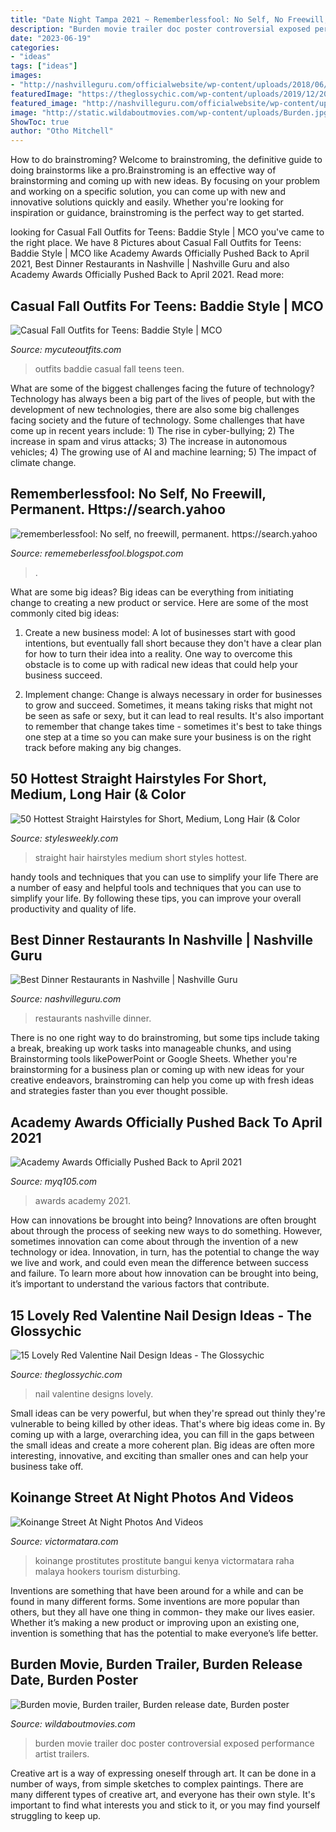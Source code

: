```yaml
---
title: "Date Night Tampa 2021 ~ Rememberlessfool: No Self, No Freewill, Permanent. Https://search.yahoo"
description: "Burden movie trailer doc poster controversial exposed performance artist trailers"
date: "2023-06-19"
categories:
- "ideas"
tags: ["ideas"]
images:
- "http://nashvilleguru.com/officialwebsite/wp-content/uploads/2018/06/dinner-restaurants-1200x533.jpg"
featuredImage: "https://theglossychic.com/wp-content/uploads/2019/12/2019-12-27-08.50.48.jpg"
featured_image: "http://nashvilleguru.com/officialwebsite/wp-content/uploads/2018/06/dinner-restaurants-1200x533.jpg"
image: "http://static.wildaboutmovies.com/wp-content/uploads/Burden.jpg"
ShowToc: true
author: "Otho Mitchell"
---
```



How to do brainstroming?
Welcome to brainstroming, the definitive guide to doing brainstorms like a pro.Brainstroming is an effective way of brainstorming and coming up with new ideas. By focusing on your problem and working on a specific solution, you can come up with new and innovative solutions quickly and easily. Whether you're looking for inspiration or guidance, brainstroming is the perfect way to get started.

	

		
looking for Casual Fall Outfits for Teens: Baddie Style | MCO you've came to the right place. We have 8 Pictures about Casual Fall Outfits for Teens: Baddie Style | MCO like Academy Awards Officially Pushed Back to April 2021, Best Dinner Restaurants in Nashville | Nashville Guru and also Academy Awards Officially Pushed Back to April 2021. Read more:
		
    
## Casual Fall Outfits For Teens: Baddie Style | MCO

<img loading=lazy src="https://mycuteoutfits.com/wp-content/uploads/2018/07/casual_baddie_fall_outfits_mco3.jpg" onerror="this.onerror=null;this.src='https://tse4.mm.bing.net/th?id=OIP._-IYq5OZBmUHogr22F0TowAAAA&amp;pid=15.1';" alt="Casual Fall Outfits for Teens: Baddie Style | MCO">

_Source: mycuteoutfits.com_

>outfits baddie casual fall teens teen. 

	

What are some of the biggest challenges facing the future of technology?
Technology has always been a big part of the lives of people, but with the development of new technologies, there are also some big challenges facing society and the future of technology. Some challenges that have come up in recent years include: 1) The rise in cyber-bullying; 2) The increase in spam and virus attacks; 3) The increase in autonomous vehicles; 4) The growing use of AI and machine learning; 5) The impact of climate change.

    
## Rememberlessfool: No Self, No Freewill, Permanent. Https://search.yahoo

<img loading=lazy src="https://1.bp.blogspot.com/-PFsnpVk_dL4/XkHvB3dar8I/AAAAAAAAclA/aPQLMYwuSbw5uON040Q9_DEqwhYK1e8CACLcBGAsYHQ/s1600/Untitled430.png" onerror="this.onerror=null;this.src='https://tse1.mm.bing.net/th?id=OIP.O7__VeO_Iysmd6yZRBpOqgHaEK&amp;pid=15.1';" alt="rememberlessfool: No self, no freewill, permanent. https://search.yahoo">

_Source: rememeberlessfool.blogspot.com_

>. 

	

What are some big ideas?
Big ideas can be everything from initiating change to creating a new product or service. Here are some of the most commonly cited big ideas:
1. Create a new business model: A lot of businesses start with good intentions, but eventually fall short because they don't have a clear plan for how to turn their idea into a reality. One way to overcome this obstacle is to come up with radical new ideas that could help your business succeed.

2. Implement change: Change is always necessary in order for businesses to grow and succeed. Sometimes, it means taking risks that might not be seen as safe or sexy, but it can lead to real results. It's also important to remember that change takes time - sometimes it's best to take things one step at a time so you can make sure your business is on the right track before making any big changes.


    
## 50 Hottest Straight Hairstyles For Short, Medium, Long Hair (&amp; Color

<img loading=lazy src="http://stylesweekly.com/wp-content/uploads/2018/01/best-straight-hairstyles-for-short-medium-long-hair-10.jpg" onerror="this.onerror=null;this.src='https://tse2.mm.bing.net/th?id=OIP.4OppxjP2RsbJCOWXAzUksgHaNQ&amp;pid=15.1';" alt="50 Hottest Straight Hairstyles for Short, Medium, Long Hair (&amp; Color">

_Source: stylesweekly.com_

>straight hair hairstyles medium short styles hottest. 

	

handy tools and techniques that you can use to simplify your life
There are a number of easy and helpful tools and techniques that you can use to simplify your life. By following these tips, you can improve your overall productivity and quality of life.

    
## Best Dinner Restaurants In Nashville | Nashville Guru

<img loading=lazy src="http://nashvilleguru.com/officialwebsite/wp-content/uploads/2018/06/dinner-restaurants-1200x533.jpg" onerror="this.onerror=null;this.src='https://tse1.mm.bing.net/th?id=OIP.DIBTJblHSxPrHEL2CKfSPAHaDS&amp;pid=15.1';" alt="Best Dinner Restaurants in Nashville | Nashville Guru">

_Source: nashvilleguru.com_

>restaurants nashville dinner. 

	

There is no one right way to do brainstroming, but some tips include taking a break, breaking up work tasks into manageable chunks, and using Brainstorming tools likePowerPoint or Google Sheets. Whether you're brainstorming for a business plan or coming up with new ideas for your creative endeavors, brainstroming can help you come up with fresh ideas and strategies faster than you ever thought possible.

    
## Academy Awards Officially Pushed Back To April 2021

<img loading=lazy src="https://myq105.com/wp-content/uploads/sites/79/2020/06/GettyImages-2999807-e1592247741736.jpg" onerror="this.onerror=null;this.src='https://tse4.mm.bing.net/th?id=OIP.vJncAcndkalBD-_NqUkaLgHaFl&amp;pid=15.1';" alt="Academy Awards Officially Pushed Back to April 2021">

_Source: myq105.com_

>awards academy 2021. 

	

How can innovations be brought into being?
Innovations are often brought about through the process of seeking new ways to do something. However, sometimes innovation can come about through the invention of a new technology or idea. Innovation, in turn, has the potential to change the way we live and work, and could even mean the difference between success and failure. To learn more about how innovation can be brought into being, it’s important to understand the various factors that contribute.

    
## 15 Lovely Red Valentine Nail Design Ideas - The Glossychic

<img loading=lazy src="https://theglossychic.com/wp-content/uploads/2019/12/2019-12-27-08.50.48.jpg" onerror="this.onerror=null;this.src='https://tse1.mm.bing.net/th?id=OIP.IeRBNfooWGphBc87H3NRIgHaHY&amp;pid=15.1';" alt="15 Lovely Red Valentine Nail Design Ideas - The Glossychic">

_Source: theglossychic.com_

>nail valentine designs lovely. 

	

Small ideas can be very powerful, but when they're spread out thinly they're vulnerable to being killed by other ideas. That's where big ideas come in. By coming up with a large, overarching idea, you can fill in the gaps between the small ideas and create a more coherent plan. Big ideas are often more interesting, innovative, and exciting than smaller ones and can help your business take off.

    
## Koinange Street At Night Photos And Videos

<img loading=lazy src="https://victormatara.com/wp-content/uploads/2017/05/wp-1473135386601-585x390.jpeg" onerror="this.onerror=null;this.src='https://tse4.mm.bing.net/th?id=OIP.o9Ck__0Faukjz4K86HG8XwHaE8&amp;pid=15.1';" alt="Koinange Street At Night Photos And Videos">

_Source: victormatara.com_

>koinange prostitutes prostitute bangui kenya victormatara raha malaya hookers tourism disturbing. 

	

Inventions are something that have been around for a while and can be found in many different forms. Some inventions are more popular than others, but they all have one thing in common- they make our lives easier. Whether it’s making a new product or improving upon an existing one, invention is something that has the potential to make everyone’s life better.

    
## Burden Movie, Burden Trailer, Burden Release Date, Burden Poster

<img loading=lazy src="http://static.wildaboutmovies.com/wp-content/uploads/Burden.jpg" onerror="this.onerror=null;this.src='https://tse2.mm.bing.net/th?id=OIP.kr3Wvf9JxfsWejpeqCxE2QHaK-&amp;pid=15.1';" alt="Burden movie, Burden trailer, Burden release date, Burden poster">

_Source: wildaboutmovies.com_

>burden movie trailer doc poster controversial exposed performance artist trailers. 

	

Creative art is a way of expressing oneself through art. It can be done in a number of ways, from simple sketches to complex paintings. There are many different types of creative art, and everyone has their own style. It's important to find what interests you and stick to it, or you may find yourself struggling to keep up.

